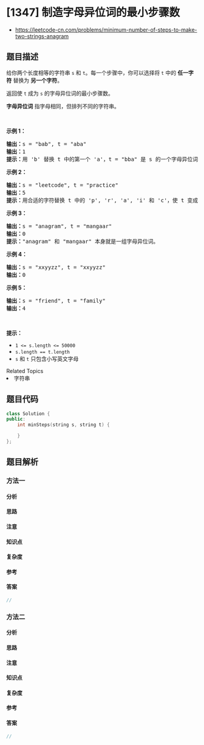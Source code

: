 

# [1347] 制造字母异位词的最小步骤数
* https://leetcode-cn.com/problems/minimum-number-of-steps-to-make-two-strings-anagram


## 题目描述

<p>给你两个长度相等的字符串&nbsp;<code>s</code> 和 <code>t</code>。每一个步骤中，你可以选择将&nbsp;<code>t</code>&nbsp;中的 <strong>任一字符</strong> 替换为 <strong>另一个字符</strong>。</p>

<p>返回使&nbsp;<code>t</code>&nbsp;成为&nbsp;<code>s</code>&nbsp;的字母异位词的最小步骤数。</p>

<p><strong>字母异位词</strong> 指字母相同，但排列不同的字符串。</p>

<p>&nbsp;</p>

<p><strong>示例 1：</strong></p>

<pre><strong>输出：</strong>s = &quot;bab&quot;, t = &quot;aba&quot;
<strong>输出：</strong>1
<strong>提示：</strong>用 &#39;b&#39; 替换 t 中的第一个 &#39;a&#39;，t = &quot;bba&quot; 是 s 的一个字母异位词。
</pre>

<p><strong>示例 2：</strong></p>

<pre><strong>输出：</strong>s = &quot;leetcode&quot;, t = &quot;practice&quot;
<strong>输出：</strong>5
<strong>提示：</strong>用合适的字符替换 t 中的 &#39;p&#39;, &#39;r&#39;, &#39;a&#39;, &#39;i&#39; 和 &#39;c&#39;，使 t 变成 s 的字母异位词。
</pre>

<p><strong>示例 3：</strong></p>

<pre><strong>输出：</strong>s = &quot;anagram&quot;, t = &quot;mangaar&quot;
<strong>输出：</strong>0
<strong>提示：</strong>&quot;anagram&quot; 和 &quot;mangaar&quot; 本身就是一组字母异位词。 
</pre>

<p><strong>示例 4：</strong></p>

<pre><strong>输出：</strong>s = &quot;xxyyzz&quot;, t = &quot;xxyyzz&quot;
<strong>输出：</strong>0
</pre>

<p><strong>示例 5：</strong></p>

<pre><strong>输出：</strong>s = &quot;friend&quot;, t = &quot;family&quot;
<strong>输出：</strong>4
</pre>

<p>&nbsp;</p>

<p><strong>提示：</strong></p>

<ul>
	<li><code>1 &lt;= s.length &lt;= 50000</code></li>
	<li><code>s.length == t.length</code></li>
	<li><code>s</code> 和 <code>t</code>&nbsp;只包含小写英文字母</li>
</ul>
<div><div>Related Topics</div><div><li>字符串</li></div></div>


## 题目代码

```cpp
class Solution {
public:
    int minSteps(string s, string t) {

    }
};
```


## 题目解析


### 方法一

#### 分析

#### 思路

#### 注意

#### 知识点

#### 复杂度

#### 参考

#### 答案

```cpp
//
```


### 方法二

#### 分析

#### 思路

#### 注意

#### 知识点

#### 复杂度

#### 参考

#### 答案

```cpp
//
```


